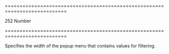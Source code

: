 <!--**
/*-------------------------------------------
    Auto-generated file. Do not modify.
-------------------------------------------

**-->
===========================================================================
<!--default-->252<!--/default-->
<!--type-->Number<!--/type-->
===========================================================================

<!--shortDescription-->
Specifies the width of the popup menu that contains values for filtering.
<!--/shortDescription-->

<!--fullDescription-->

<!--/fullDescription-->